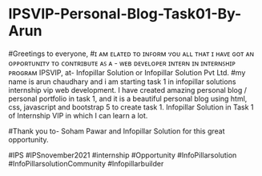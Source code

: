 # IPSVIP-Personal-Blog-Task01-By-Arun

#Greetings to everyone,
#ɪ ᴀᴍ ᴇʟᴀᴛᴇᴅ ᴛᴏ ɪɴꜰᴏʀᴍ ሃᴏᴜ ᴀʟʟ ᴛʜᴀᴛ ɪ ʜᴀᴠᴇ ɢᴏᴛ ᴀɴ ᴏᴩᴩᴏʀᴛᴜɴɪᴛሃ ᴛᴏ ᴄᴏɴᴛʀɪʙᴜᴛᴇ ᴀꜱ ᴀ - ᴡᴇʙ ᴅᴇᴠᴇʟᴏᴩᴇʀ ɪɴᴛᴇʀɴ ɪɴ ɪɴᴛᴇʀɴꜱʜɪᴩ ᴩʀᴏɢʀᴀᴍ IPSVIP, at- Infopillar Solution or Infopillar Solution Pvt Ltd.
#my name is arun chaudhary and i am starting task 1 in infopillar solutions internship vip web development. I have created amazing personal blog / personal portfolio in task 1, and it is a beautiful personal blog using html, css, javascript and bootstrap 5 to create task 1. Infopillar Solution in Task 1 of Internship VIP in which I can learn a lot.

#Thank you to- Soham Pawar and Infopillar Solution for this great opportunity.

#IPS #IPSnovember2021
#internship #Opportunity #InfoPillarsolution #InfoPillarsolutionCommunity #Infopillarbuilder
